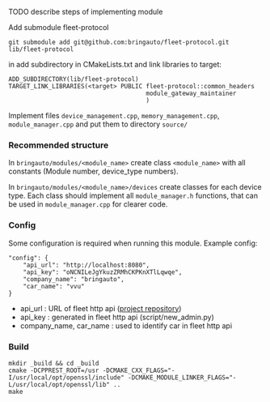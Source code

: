 TODO describe steps of implementing module

Add submodule fleet-protocol
```
git submodule add git@github.com:bringauto/fleet-protocol.git lib/fleet-protocol

```
in add subdirectory in CMakeLists.txt and link libraries to target:
```
ADD_SUBDIRECTORY(lib/fleet-protocol)
TARGET_LINK_LIBRARIES(<target> PUBLIC fleet-protocol::common_headers
                                      module_gateway_maintainer
                                      )
```

Implement files `device_management.cpp`, `memory_management.cpp`, `module_manager.cpp` and put them to directory `source/`

### Recommended structure
In `bringauto/modules/<module_name>` create class `<module_name>` with all constants (Module number, device_type numbers).

In `bringauto/modules/<module_name>/devices` create classes for each device type. Each class should implement all `module_manager.h` functions, that can be used in `module_manager.cpp` for clearer code.

### Config

Some configuration is required when running this module. Example config:

```
"config": {
    "api_url": "http://localhost:8080",
    "api_key": "oNCNILeJgYkuzZRMhCKPKnXTlLqwqe",
    "company_name": "bringauto",
    "car_name": "vvu"
}
```

- api_url : URL of fleet http api ([project repository](https://gitlab.bringauto.com/bring-auto/fleet-protocol-v2/http-api/fleet-v2-http-api))
- api_key : generated in fleet http api (script/new_admin.py)
- company_name, car_name : used to identify car in fleet http api 

### Build

```
mkdir _build && cd _build
cmake -DCPPREST_ROOT=/usr -DCMAKE_CXX_FLAGS="-I/usr/local/opt/openssl/include" -DCMAKE_MODULE_LINKER_FLAGS="-L/usr/local/opt/openssl/lib" ..
make
```
